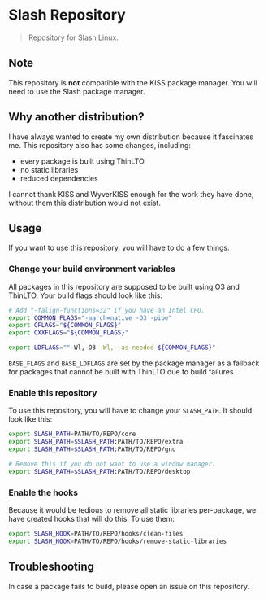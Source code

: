 # Slash Repository
> Repository for Slash Linux.

## Note
This repository is **not** compatible with the KISS package manager. You will need to
use the Slash package manager.

## Why another distribution?
I have always wanted to create my own distribution because it fascinates me. This repository also
has some changes, including:

* every package is built using ThinLTO
* no static libraries
* reduced dependencies

I cannot thank KISS and WyverKISS enough for the work they have done, without them this
distribution would not exist.

## Usage

If you want to use this repository, you will have to do a few things.

### Change your build environment variables

All packages in this repository are supposed to be built using O3 and ThinLTO.
Your build flags should look like this:

```sh
# Add "-falign-functions=32" if you have an Intel CPU.
export COMMON_FLAGS="-march=native -O3 -pipe"
export CFLAGS="${COMMON_FLAGS}"
export CXXFLAGS="${COMMON_FLAGS}"

export LDFLAGS=""-Wl,-O3 -Wl,--as-needed ${COMMON_FLAGS}"
```

`BASE_FLAGS` and `BASE_LDFLAGS` are set by the package manager as a fallback for
packages that cannot be built with ThinLTO due to build failures.

### Enable this repository

To use this repository, you will have to change your `SLASH_PATH`.
It should look like this:

```sh
export SLASH_PATH=PATH/TO/REPO/core
export SLASH_PATH=$SLASH_PATH:PATH/TO/REPO/extra
export SLASH_PATH=$SLASH_PATH:PATH/TO/REPO/gnu

# Remove this if you do not want to use a window manager.
export SLASH_PATH=$SLASH_PATH:PATH/TO/REPO/desktop
```

### Enable the hooks

Because it would be tedious to remove all static libraries per-package, we
have created hooks that will do this. To use them:

```sh
export SLASH_HOOK=PATH/TO/REPO/hooks/clean-files
export SLASH_HOOK=PATH/TO/REPO/hooks/remove-static-libraries
```

## Troubleshooting

In case a package fails to build, please open an issue on this repository.
